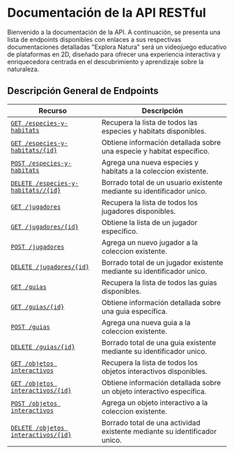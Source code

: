 # Documentación de la API RESTful 

Bienvenido a la documentación de la API. A continuación, se presenta una lista
de endpoints disponibles con enlaces a sus respectivas documentaciones detalladas
"Explora Natura" será un videojuego educativo de plataformas en 2D, diseñado 
para ofrecer una experiencia interactiva y enriquecedora centrada en el descubrimiento y aprendizaje sobre la naturaleza.

## Descripción General de Endpoints 

| Recurso                    | Descripción |
| -------------------------- | ----------- |
| [`GET /especies-y-habitats`](./endpoints/get-especies-y-habitats.md)               | Recupera la lista de todos las especies y habitats disponibles. |
| [`GET /especies-y-habitats/{id}`](./endpoints/get-especies-y-habitats-id.md)          | Obtiene información detallada sobre una especie y habitat específico. |
| [`POST /especies-y-habitats`](./endpoints/post-especies-y-habitats.md)             | Agrega una nueva especies y habitats a la coleccion existente.
| [`DELETE /especies-y-habitats//{id}`](./endpoints/delete-especies-y-habitats.md)             | Borrado total de un usuario existente mediante su identificador unico.
| [`GET /jugadores`](./endpoints/get-jugadores.md)              | Recupera la lista de todos los jugadores disponibles. |
| [`GET /jugadores/{id}`](./endpoints/get-jugadores-id.md) | Obtiene la lista de un jugador específico. |
| [`POST /jugadores`](./endpoints/post-jugadores.md)             | Agrega un nuevo jugador a la coleccion existente.
| [`DELETE /jugadores/{id}`](./endpoints/delete-jugadores.md)             | Borrado total de un jugador existente mediante su identificador unico.
| [`GET /guias`](./endpoints/get-guias.md)             | Recupera la lista de todos las guias disponibles. |
| [`GET /guias/{id}`](./endpoints/get-guias-id.md)        | Obtiene información detallada sobre una guia específica. |
| [`POST /guias`](./endpoints/post-guias.md)             | Agrega una nueva guia a la coleccion existente.
| [`DELETE /guias/{id}`](./endpoints/delete-guias.md)             | Borrado total de una guia existente mediante su identificador unico.
| [`GET /objetos interactivos`](./endpoints/get-objetos-interactivos.md)             | Recupera la lista de todos los objetos interactivos disponibles. |
| [`GET /objetos interactivos/{id}`](./endpoints/get-objetos-interactivos-id.md)        | Obtiene información detallada sobre un objeto interactivo específica. |
| [`POST /objetos interactivos`](./endpoints/post-objetos-interactivos.md)             | Agrega un objeto interactivo a la coleccion existente.
| [`DELETE /objetos interactivos/{id}`](./endpoints/delete-objetos-interactivos.md)             | Borrado total de una actividad existente mediante su identificador unico.